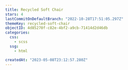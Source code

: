 ```yaml
---
title: Recycled Soft Chair
stars: 4
lastCommitOnDefaultBranch: "2022-10-28T17:51:05.297Z"
themeKey: recycled-soft-chair
objectID: 4d85270f-c82e-4bf2-a9cb-71414d2d46db
categories:
  css:
    - scss
  ssg:
    - html

createdAt: "2023-05-08T23:12:57.280Z"
---
```

